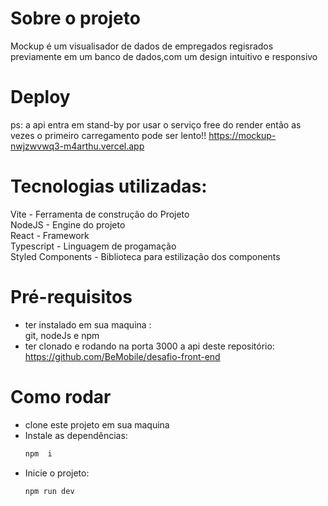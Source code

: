 # Sobre o projeto

Mockup é um visualisador de dados  de empregados  regisrados  previamente em um banco de dados,com um design intuitivo e responsivo

# Deploy 
ps: a api  entra em stand-by por usar o  serviço free do render então as vezes o primeiro carregamento pode ser lento!! 
https://mockup-nwjzwvwq3-m4arthu.vercel.app
# Tecnologias utilizadas:

Vite - Ferramenta de construção do Projeto <br/>
NodeJS - Engine do projeto <br/>
React - Framework <br/>
Typescript - Linguagem de progamação <br/>
Styled Components - Biblioteca para estilização dos components <br/>

# Pré-requisitos 
-  ter instalado em sua maquina : <br/>
   git, nodeJs e npm
- ter clonado e rodando  na porta 3000 a api deste repositório: https://github.com/BeMobile/desafio-front-end

# Como rodar 
- clone este projeto em sua maquina <br/>
- Instale as dependências: 
  ```cmd
  npm  i
  ```
- Inicie o  projeto:
  ```cmd
  npm run dev
  ```
